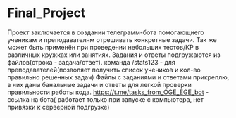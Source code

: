 # Final_Project
Проект заключается в создании телеграмм-бота помогающиего ученикам и преподавателям отрешивать конкретные задачи.
Так же может быть применён при проведении небольших тестов/КР в различных кружках или занятиях.
Задания и ответы подгружаются из файлов(строка - задача/ответ).
команда /stats123 - для преподавателей(позволяет получить список учеников и кол-во правильно решенных задач)
Файлы с заданиями и ответами прикреплю, в них даны банальные задачи и ответы для легкой проверки правильности работы кода.
https://t.me/tasks_from_OGE_EGE_bot - ссылка на бота( работает только при запуске с компьютера, нет привязки к серверной подгрузке)
